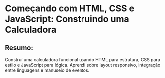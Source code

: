 
# Começando com HTML, CSS e JavaScript: Construindo uma Calculadora
## Resumo:

Construí uma calculadora funcional usando HTML para estrutura, CSS para estilo e JavaScript para lógica.
Aprendi sobre layout responsivo, integração entre linguagens e manuseio de eventos.
